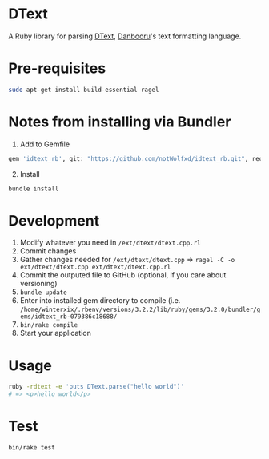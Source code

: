 # DText

A Ruby library for parsing [DText](https://danbooru.donmai.us/wiki_pages/help:dtext),
[Danbooru](https://github.com/danbooru/danbooru)'s text formatting language.

# Pre-requisites
```bash
sudo apt-get install build-essential ragel
```

# Notes from installing via Bundler

1. Add to Gemfile
```bash
gem 'idtext_rb', git: "https://github.com/notWolfxd/idtext_rb.git", require: "dtext"
```
2. Install
```bash
bundle install
```

# Development

1. Modify whatever you need in `/ext/dtext/dtext.cpp.rl`
2. Commit changes
3. Gather changes needed for `/ext/dtext/dtext.cpp` => `ragel -C -o ext/dtext/dtext.cpp ext/dtext/dtext.cpp.rl`
4. Commit the outputed file to GitHub (optional, if you care about versioning)
5. `bundle update`
6. Enter into installed gem directory to compile (i.e. `/home/winterxix/.rbenv/versions/3.2.2/lib/ruby/gems/3.2.0/bundler/gems/idtext_rb-079386c18688/`
7. `bin/rake compile`
8. Start your application

# Usage

```bash
ruby -rdtext -e 'puts DText.parse("hello world")'
# => <p>hello world</p>
```

# Test

```bash
bin/rake test
```
